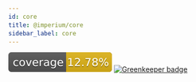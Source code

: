 ```yaml
---
id: core
title: @imperium/core
sidebar_label: core
---
```


[![Coverage_badge](../../docs/assets/coverage/core/coverage.svg)](assets/coverage/core/index.html) [![Greenkeeper badge](https://badges.greenkeeper.io/darkadept/imperium.svg)](https://greenkeeper.io/)

